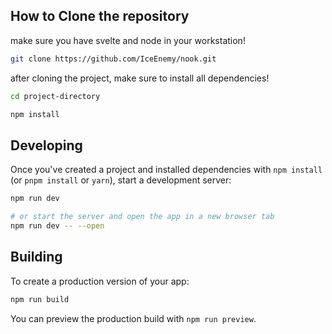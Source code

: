 
## How to Clone the repository

make sure you have svelte and node in your workstation!

```bash
git clone https://github.com/IceEnemy/nook.git
```

after cloning the project, make sure to install all dependencies!

```bash
cd project-directory

npm install
```

## Developing

Once you've created a project and installed dependencies with `npm install` (or `pnpm install` or `yarn`), start a development server:

```bash
npm run dev

# or start the server and open the app in a new browser tab
npm run dev -- --open
```

## Building

To create a production version of your app:

```bash
npm run build
```

You can preview the production build with `npm run preview`.

